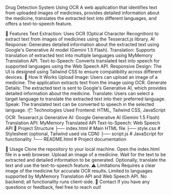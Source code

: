 Drug Detection System Using OCR
A web application that identifies text from uploaded images of medicines, provides detailed information about the medicine, translates the extracted text into different languages, and offers a text-to-speech feature.

📜 Features
Text Extraction: Uses OCR (Optical Character Recognition) to extract text from images of medicines using the Tesseract.js library.
AI Response: Generates detailed information about the extracted text using Google's Generative AI model (Gemini 1.5 Flash).
Translation: Supports translation of extracted text into multiple languages using MyMemory Translation API.
Text-to-Speech: Converts translated text into speech for supported languages using the Web Speech API.
Responsive Design: The UI is designed using Tailwind CSS to ensure compatibility across different devices.
🚀 How It Works
Upload Image: Users can upload an image of a medicine. The application extracts text from the image using OCR.
Generate Details: The extracted text is sent to Google's Generative AI, which provides detailed information about the medicine.
Translate: Users can select a target language to translate the extracted text into their preferred language.
Speak: The translated text can be converted to speech in the selected language.
📦 Technologies Used
Frontend: HTML, Tailwind CSS, JavaScript
OCR: Tesseract.js
Generative AI: Google Generative AI (Gemini 1.5 Flash)
Translation API: MyMemory Translated API
Text-to-Speech: Web Speech API
📂 Project Structure
    ├── index.html        # Main HTML file
    ├── style.css         # Stylesheet (optional, Tailwind used via CDN)
    ├── script.js         # JavaScript for functionality
    └── README.html       # Project documentation
    
📖 Usage
Clone the repository to your local machine.
Open the index.html file in a web browser.
Upload an image of a medicine.
Wait for the text to be extracted and detailed information to be generated.
Optionally, translate the text and use the text-to-speech feature.
⚠️ Limitations
Requires a clear image of the medicine for accurate OCR results.
Limited to languages supported by MyMemory Translation API and Web Speech API.
No backend; all functionality runs client-side.
📧 Contact
If you have any questions or feedback, feel free to reach out!
